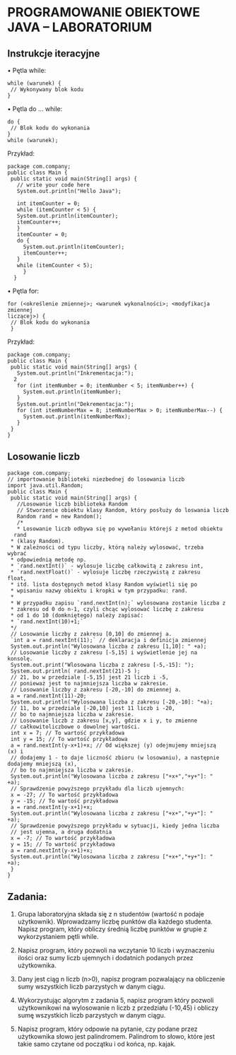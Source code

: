 # PROGRAMOWANIE OBIEKTOWE JAVA – LABORATORIUM

## Instrukcje iteracyjne 

• Pętla while: 
```
while (warunek) {
 // Wykonywany blok kodu 
}
```
• Pętla do … while: 
```
do {
 // Blok kodu do wykonania 
}
while (warunek);
```
Przykład: 
```
package com.company;
public class Main {
 public static void main(String[] args) {
   // write your code here 
   System.out.println("Hello Java");
 
   int itemCounter = 0;
   while (itemCounter < 5) {
   System.out.println(itemCounter);
   itemCounter++;
   }
   itemCounter = 0;
   do {
     System.out.println(itemCounter);
     itemCounter++;
   }
   while (itemCounter < 5);
     }
  }
```
• Pętla for: 
```
for (<określenie zmiennej>; <warunek wykonalności>; <modyfikacja zmiennej 
liczącej>) {
 // Blok kodu do wykonania 
 }
```
Przykład: 
```
package com.company; 
public class Main { 
 public static void main(String[] args) { 
   System.out.println("Inkrementacja:"); 
  2 
   for (int itemNumber = 0; itemNumber < 5; itemNumber++) { 
     System.out.println(itemNumber); 
   } 
   System.out.println("Dekrementacja:"); 
   for (int itemNumberMax = 8; itemNumberMax > 0; itemNumberMax--) { 
     System.out.println(itemNumberMax); 
   } 
 } 
}
```
## Losowanie liczb 
```
package com.company; 
// importowanie biblioteki niezbednej do losowania liczb 
import java.util.Random; 
public class Main { 
 public static void main(String[] args) { 
   //Losowanie liczb biblioteka Random 
   // Stworzenie obiektu klasy Random, który posłuży do loswania liczb 
   Random rand = new Random(); 
   /* 
   * Losowanie liczb odbywa się po wywołaniu którejś z metod obiektu 
  rand
 * (klasy Random).
 * W zależności od typu liczby, którą należy wylosować, trzeba 
wybrać
 * odpowiednią metodę np. 
 * `rand.nextInt()` - wylosuje liczbę całkowitą z zakresu int, 
 * `rand.nextFloat()` - wylosuje liczbę rzeczywistą z zakresu 
float, 
 * itd. lista dostępnych metod klasy Random wyświetli się po 
 * wpisaniu nazwy obiektu i kropki w tym przypadku: rand. 
 * 
 * W przypadku zapisu `rand.nextInt(n);` wylosowana zostanie liczba z 
 * zakresu od 0 do n-1, czyli chcąc wylosować liczbę z zakresu 
 * od 1 do 10 (domkniętego) należy zapisać: 
 * `rand.nextInt(10)+1;` 
 */ 
 // Losowanie liczby z zakresu [0,10] do zmiennej a. 
 `int a = rand.nextInt(11);` // deklaracja i definicja zmiennej 
 System.out.println("Wylosowana liczba z zakresu [1,10]: " +a); 
 // Losowanie liczby z zakresu [-5,15] i wyświetlenie jej na 
konsolę. 
 System.out.print("Wlosowana liczba z zakresu [-5,-15]: "); 
 System.out.println( rand.nextInt(21)-5 ); 
 // 21, bo w przedziale [-5,15] jest 21 liczb i -5, 
 // ponieważ jest to najmniejsza liczba w zakresie. 
 // Losowanie liczby z zakresu [-20,-10] do zmiennej a. 
 a = rand.nextInt(11)-20; 
 System.out.println("Wylosowana liczba z zakresu [-20,-10]: "+a); 
 // 11, bo w przedziale [-20,10] jest 11 liczb i -20, 
 // bo to najmniejsza liczba w zakresie. 
 // Losowanie liczb z zakresu [x,y], gdzie x i y, to zmienne 
 // całkowitoliczbowe o dowolnej wartości. 
 int x = 7; // To wartość przykładowa 
 int y = 15; // To wartość przykładowa 
 a = rand.nextInt(y-x+1)+x; // Od większej (y) odejmujemy mniejszą
(x) i 
 // dodajemy 1 - to daje liczność zbioru (w losowaniu), a następnie 
dodajemy mniejszą (x), 
 // bo to najmniejsza liczba w zakresie. 
 System.out.println("Wylosowana liczba z zakresu ["+x+","+y+"]: " 
+a); 
 // Sprawdzenie powyższego przykładu dla liczb ujemnych: 
 x = -27; // To wartość przykładowa 
 y = -15; // To wartość przykładowa 
 a = rand.nextInt(y-x+1)+x; 
 System.out.println("Wylosowana liczba z zakresu ["+x+","+y+"]: " 
+a); 
 // Sprawdzenie powyższego przykładu w sytuacji, kiedy jedna liczba 
 // jest ujemna, a druga dodatnia 
 x = -7; // To wartość przykładowa 
 y = 15; // To wartość przykładowa 
 a = rand.nextInt(y-x+1)+x; 
 System.out.println("Wylosowana liczba z zakresu ["+x+","+y+"]: " 
+a); 
 } 
}
```
## Zadania:
1. Grupa laboratoryjna składa się z n studentów (wartość n podaje użytkownik). Wprowadzamy 
liczbę punktów dla każdego studenta. Napisz program, który obliczy średnią liczbę punktów w 
grupie z wykorzystaniem pętli while. 

2. Napisz program, który pozwoli na wczytanie 10 liczb i wyznaczeniu ilości oraz sumy liczb 
ujemnych i dodatnich podanych przez użytkownika. 

3. Dany jest ciąg n liczb (n>0), napisz program pozwalający na obliczenie sumy wszystkich liczb 
parzystych w danym ciągu. 

4. Wykorzystując algorytm z zadania 5, napisz program który pozwoli użytkownikowi na 
wylosowanie n liczb z przedziału (-10,45) i obliczy sumę wszystkich liczb parzystych w danym 
ciągu. 

5. Napisz program, który odpowie na pytanie, czy podane przez użytkownika słowo jest 
palindromem. Palindrom to słowo, które jest takie samo czytane od początku i od końca, np. 
kajak.
